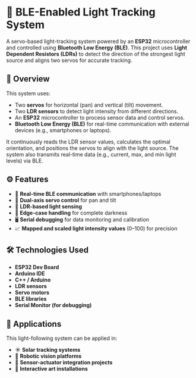# 🔦 BLE-Enabled Light Tracking System

A servo-based light-tracking system powered by an **ESP32** microcontroller and controlled using **Bluetooth Low Energy (BLE)**. This project uses **Light Dependent Resistors (LDRs)** to detect the direction of the strongest light source and aligns two servos for accurate tracking.

## 📌 Overview

This system uses:
- Two **servos** for horizontal (pan) and vertical (tilt) movement.
- Two **LDR sensors** to detect light intensity from different directions.
- An **ESP32** microcontroller to process sensor data and control servos.
- **Bluetooth Low Energy (BLE)** for real-time communication with external devices (e.g., smartphones or laptops).

It continuously reads the LDR sensor values, calculates the optimal orientation, and positions the servos to align with the light source. The system also transmits real-time data (e.g., current, max, and min light levels) via BLE.

## ⚙️ Features

- 📡 **Real-time BLE communication** with smartphones/laptops
- 🔄 **Dual-axis servo control** for pan and tilt
- 🔦 **LDR-based light sensing**
- 🧠 **Edge-case handling** for complete darkness
- 🖥️ **Serial debugging** for data monitoring and calibration
- 📈 **Mapped and scaled light intensity values** (0–100) for precision

## 🛠️ Technologies Used

- **ESP32 Dev Board**
- **Arduino IDE**
- **C++ / Arduino**
- **LDR sensors**
- **Servo motors**
- **BLE libraries**
- **Serial Monitor (for debugging)**

## 🚀 Applications

This light-following system can be applied in:

- ☀️ **Solar tracking systems**
- 🤖 **Robotic vision platforms**
- 🎯 **Sensor-actuator integration projects**
- 🔬 **Interactive art installations**





